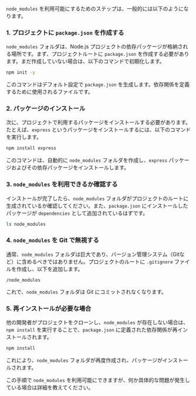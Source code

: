 `node_modules` を利用可能にするためのステップは、一般的には以下のようになります。

### 1. プロジェクトに `package.json` を作成する
`node_modules` フォルダは、Node.js プロジェクトの依存パッケージが格納される場所です。まず、プロジェクトルートに `package.json` を作成する必要があります。まだ作成していない場合は、以下のコマンドで初期化します。

```bash
npm init -y
```

このコマンドはデフォルト設定で `package.json` を生成します。依存関係を定義するために使用されるファイルです。

### 2. パッケージのインストール
次に、プロジェクトで利用するパッケージをインストールする必要があります。たとえば、`express` というパッケージをインストールするには、以下のコマンドを実行します。

```bash
npm install express
```

このコマンドは、自動的に `node_modules` フォルダを作成し、`express` パッケージおよびその依存パッケージをインストールします。

### 3. `node_modules` を利用できるか確認する
インストールが完了したら、`node_modules` フォルダがプロジェクトのルートに生成されているか確認してください。また、`package.json` にインストールしたパッケージが `dependencies` として追加されているはずです。

```bash
ls node_modules
```

### 4. `node_modules` を Git で無視する
通常、`node_modules` フォルダは巨大であり、バージョン管理システム（Gitなど）に含めるべきではありません。プロジェクトのルートに `.gitignore` ファイルを作成し、以下を追加します。

```
/node_modules
```

これで、`node_modules` フォルダは Git にコミットされなくなります。

### 5. 再インストールが必要な場合
他の開発者がプロジェクトをクローンし、`node_modules` が存在しない場合は、`npm install` を実行することで、`package.json` に定義された依存関係が再インストールされます。

```bash
npm install
```

これにより、`node_modules` フォルダが再度作成され、パッケージがインストールされます。

この手順で `node_modules` を利用可能にできますが、何か具体的な問題が発生している場合は詳細を教えてください。
